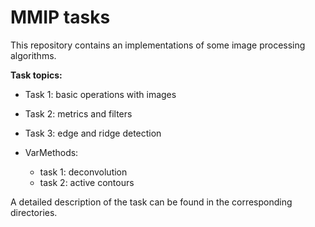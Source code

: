 # MMIP tasks
This repository contains an implementations of some image processing algorithms. 

**Task topics:**

* Task 1: basic operations with images

* Task 2: metrics and filters

* Task 3: edge and ridge detection

* VarMethods:
    * task 1: deconvolution
    * task 2: active contours
    
A detailed description of the task can be found in the corresponding directories.



